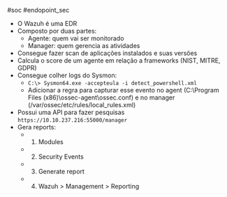 #soc #endopoint_sec

- O Wazuh é uma EDR
- Composto por duas partes:
	- Agente: quem vai ser monitorado
	- Manager: quem gerencia as atividades
- Consegue fazer scan de aplicações instalados e suas versões
- Calcula o score de um agente em relação a frameworks (NIST, MITRE, GDPR)
- Consegue colher logs do Sysmon:
	- `C:\> Sysmon64.exe -accepteula -i detect_powershell.xml`
	- Adicionar a regra para capturar esse evento no agent (C:\\Program Files (x86)\\ossec-agent\\ossec.conf) e no manager (/var/ossec/etc/rules/local_rules.xml)
- Possui uma API para fazer pesquisas `https://10.10.237.216:55000/manager`
- Gera reports:
	- 1. Modules
	- 2. Security Events
	- 3. Generate report
	- 4. Wazuh > Management > Reporting